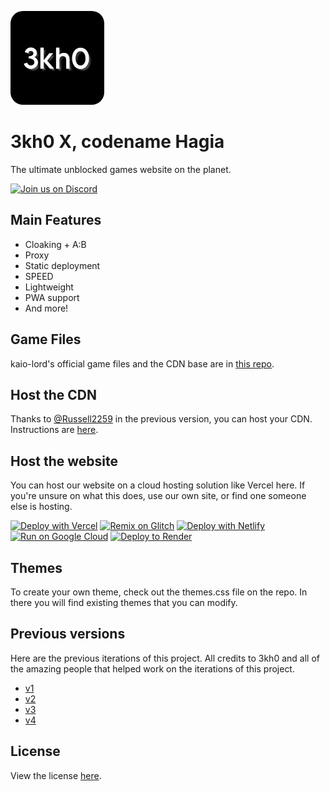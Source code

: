 <p align="left">
<kbd>
<img style="border-radius:20px" height="150px" src="images/logo2.png">
</kbd>
</p>
<h1 align="left">3kh0 X, codename Hagia </h1>
<p align="left">The ultimate unblocked games website on the planet.</p>


[![Join us on Discord](https://invidget.switchblade.xyz/wv6huJAwEv?theme=dark)](https://discord.com/invite/echodev-971769908205604864)


## Main Features

- Cloaking + A:B
- Proxy
- Static deployment
- SPEED
- Lightweight
- PWA support
- And more!


## Game Files

kaio-lord's official game files and the CDN base are in [this repo](https://gitlab.com/kaioxdev/legacy-assets).

## Host the CDN

Thanks to [@Russell2259](https://github.com/Russell2259/) in the previous version,  you can host your CDN. Instructions are [here](https://3kh0.gitbook.io/wiki/create-a-cdn-server-for-3kh0).

## Host the website

You can host our website on a cloud hosting solution like Vercel here. If you're unsure on what this does, use our own site, or find one someone else is hosting. <br>


[![Deploy with Vercel](https://binbashbanana.github.io/deploy-buttons/buttons/remade/vercel.svg)](https://vercel.com/new/clone?repository-url=https%3A%2F%2Fgithub.com%2Fkaio-lord%2Fwebsite-x) 
[![Remix on Glitch](https://binbashbanana.github.io/deploy-buttons/buttons/remade/glitch.svg)](https://glitch.com/edit/#!/import/github/kaio-lord/website-x)
[![Deploy with Netlify](https://binbashbanana.github.io/deploy-buttons/buttons/remade/netlify.svg)](https://app.netlify.com/start/deploy?repository=https://github.com/kaio-lord/website-x)
[![Run on Google Cloud](https://binbashbanana.github.io/deploy-buttons/buttons/remade/googlecloud.svg)](https://deploy.cloud.run/?git_repo=https://github.com/kaio-lord/website-x)
[![Deploy to Render](https://binbashbanana.github.io/deploy-buttons/buttons/remade/render.svg)](https://render.com/deploy?repo=https://github.com/kaio-lord/website-x)

## Themes 

To create your own theme, check out the themes.css file on the repo. In there you will find existing themes that you can modify.



## Previous versions

Here are the previous iterations of this project. All credits to 3kh0 and all of the amazing people that helped work on the iterations of this project.

- [v1](https://github.com/3kh0/website-v1)
- [v2](https://github.com/3kh0/website-v2)
- [v3](https://github.com/3kh0/website-v3)
- [v4](https://gitlab.com/3kh0/website-v4)

## License
View the license [here](LICENSE.txt).


